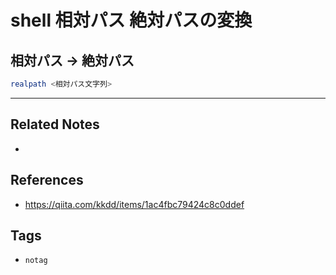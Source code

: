 # shell 相対パス 絶対パスの変換
## 相対パス → 絶対パス
```sh
realpath <相対パス文字列>
```

---
## Related Notes
- 

## References
- https://qiita.com/kkdd/items/1ac4fbc79424c8c0ddef

## Tags
- `notag` 